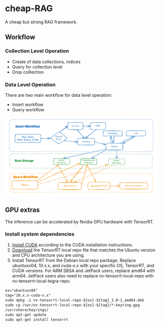 # cheap-RAG
A cheap but strong RAG framework.


## Workflow
### Collection Level Operation
- Create of data collections, indices
- Query for collection level
- Drop colllection

### Data Level Operation
There are two main workflow for data level operation:
- Insert workflow
- Query workflow

![data_workflow](cheap_rag/assets/images/RAG_workflow.jpg)

## GPU extras
The inference can be accelerated by Nvidia GPU hardware with TensorRT.

### Install system dependencies
1. [Install CUDA](https://developer.nvidia.com/cuda-toolkit-archive) according to the CUDA installation instructions.
2. [Download](https://docs.nvidia.com/deeplearning/tensorrt/latest/installing-tensorrt/installing.html#download) the TensorRT local repo file that matches the Ubuntu version and CPU architecture you are using.
3. Install TensorRT from the Debian local repo package. Replace ubuntuxx04, 10.x.x, and cuda-x.x with your specific OS, TensorRT, and CUDA versions. For ARM SBSA and JetPack users, replace amd64 with arm64. JetPack users also need to replace nv-tensorrt-local-repo with nv-tensorrt-local-tegra-repo.
```
os="ubuntuxx04"
tag="10.x.x-cuda-x.x"
sudo dpkg -i nv-tensorrt-local-repo-${os}-${tag}_1.0-1_amd64.deb
sudo cp /var/nv-tensorrt-local-repo-${os}-${tag}/*-keyring.gpg /usr/share/keyrings/
sudo apt-get update
sudo apt-get install tensorrt
```